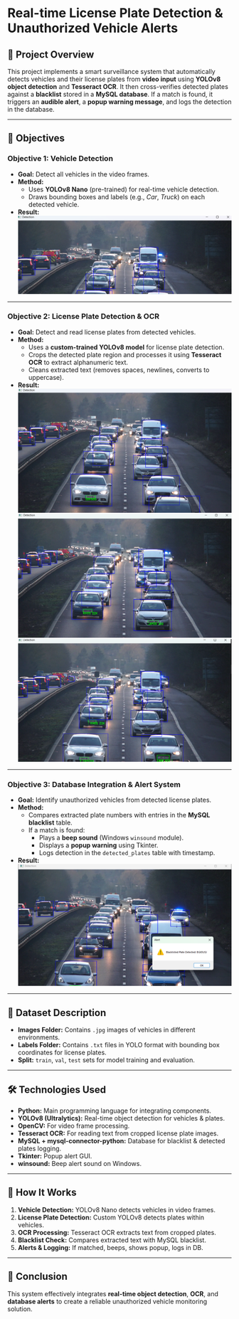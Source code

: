 # Real-time License Plate Detection & Unauthorized Vehicle Alerts

## 📌 Project Overview
This project implements a smart surveillance system that automatically detects vehicles and their license plates from **video input** using **YOLOv8 object detection** and **Tesseract OCR**. It then cross-verifies detected plates against a **blacklist** stored in a **MySQL database**. If a match is found, it triggers an **audible alert**, a **popup warning message**, and logs the detection in the database.

---

## 🎯 Objectives

### **Objective 1: Vehicle Detection**
- **Goal:** Detect all vehicles in the video frames.
- **Method:**  
  - Uses **YOLOv8 Nano** (pre-trained) for real-time vehicle detection.  
  - Draws bounding boxes and labels (e.g., *Car*, *Truck*) on each detected vehicle.
- **Result:**  
  ![Objective 1 Result](final%20result%20pic/obj1%20result.png)

---

### **Objective 2: License Plate Detection & OCR**
- **Goal:** Detect and read license plates from detected vehicles.
- **Method:**  
  - Uses a **custom-trained YOLOv8 model** for license plate detection.  
  - Crops the detected plate region and processes it using **Tesseract OCR** to extract alphanumeric text.  
  - Cleans extracted text (removes spaces, newlines, converts to uppercase).
- **Result:**  
  ![Objective 2 Result 1](final%20result%20pic/obj2%20res.png)  
  ![Objective 2 Result 2](final%20result%20pic/obj2%20resss.png)  
  ![Objective 2 Result 3](final%20result%20pic/obj2%20result.png)

---

### **Objective 3: Database Integration & Alert System**
- **Goal:** Identify unauthorized vehicles from detected license plates.
- **Method:**  
  - Compares extracted plate numbers with entries in the **MySQL blacklist** table.  
  - If a match is found:  
    - Plays a **beep sound** (Windows `winsound` module).  
    - Displays a **popup warning** using Tkinter.  
    - Logs detection in the `detected_plates` table with timestamp.
- **Result:**  
  ![Objective 3 Result](final%20result%20pic/obj3%20result.png)

---

## 📂 Dataset Description
- **Images Folder:** Contains `.jpg` images of vehicles in different environments.  
- **Labels Folder:** Contains `.txt` files in YOLO format with bounding box coordinates for license plates.  
- **Split:** `train`, `val`, `test` sets for model training and evaluation.

---

## 🛠 Technologies Used
- **Python:** Main programming language for integrating components.
- **YOLOv8 (Ultralytics):** Real-time object detection for vehicles & plates.
- **OpenCV:** For video frame processing.
- **Tesseract OCR:** For reading text from cropped license plate images.
- **MySQL + mysql-connector-python:** Database for blacklist & detected plates logging.
- **Tkinter:** Popup alert GUI.
- **winsound:** Beep alert sound on Windows.

---

## 🚀 How It Works
1. **Vehicle Detection:** YOLOv8 Nano detects vehicles in video frames.
2. **License Plate Detection:** Custom YOLOv8 detects plates within vehicles.
3. **OCR Processing:** Tesseract OCR extracts text from cropped plates.
4. **Blacklist Check:** Compares extracted text with MySQL blacklist.
5. **Alerts & Logging:** If matched, beeps, shows popup, logs in DB.

---

## 📌 Conclusion
This system effectively integrates **real-time object detection**, **OCR**, and **database alerts** to create a reliable unauthorized vehicle monitoring solution.


